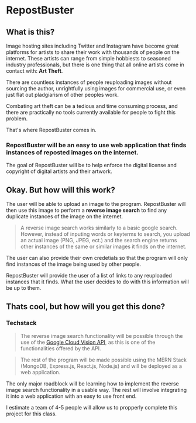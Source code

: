 # RepostBuster

## What is this?

Image hosting sites including Twitter and Instagram have become great platforms for artists to share their work with thousands of people on the internet. These artists can range from simple hobbiests to seasoned industry professionals, but there is one thing that all online artists come in contact with: **Art Theft**.

There are countless instances of people reuploading images without sourcing the author, unrightfully using images for commercial use, or even just flat out pladgiarism of other peoples work. 

Combating art theft can be a tedious and time consuming process, and there are practically no tools currently available for people to fight this problem.

That's where RepostBuster comes in.

### **RepostBuster will be an easy to use web application that finds instances of reposted images on the internet.**

The goal of RepostBuster will be to help enforce the digital license and copyright of digital artists and their artwork. 


## Okay. But how will this work?

The user will be able to upload an image to the program. RepostBuster will then use this image to perform a **reverse image search** to find any duplicate instances of the image on the internet. 

> A reverse image search works similarly to a basic google search. However, instead of inputing words or keyterms to search, you upload an actual image (PNG, JPEG, ect.) and the search engine returns other instances of the same or similar images it finds on the internet.

The user can also provide their own credetials so that the program will only find instances of the image being used by other people.

RepostBuster will provide the user of a list of links to any reuploaded instances that it finds. What the user decides to do with this information will be up to them.

## Thats cool, but how will you get this done?

### Techstack 

> The reverse image search functionality will be possible through the use of the [Google Cloud Vision API](https://cloud.google.com/vision), as this is one of the functionalities offered by the API.

> The rest of the program will be made possible using the MERN Stack (MongoDB, Express.js, React.js, Node.js) and will be deployed as a web application.

The only major roadblock will be learning how to implement the reverse image search functionality in a usable way. The rest will involve integrating it into a web application with an easy to use front end.

I estimate a team of 4-5 people will allow us to propperly complete this project for this class.




